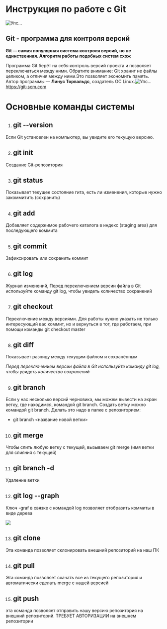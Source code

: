 # Инструкция по работе с Git #
![Упс...](git1.png)
## Git - программа для контроля версий ## 
__Git — самая популярная система контроля
версий, но не единственная. Алгоритм
работы подобных систем схож__ 

Программа Git берёт на себя контроль версий
проекта и позволяет переключаться между
ними. Обратите внимание: Git хранит не файлы
целиком, а отличия между ними.Это позволяет
экономить память. Автор программы — **Линус
Торвальдс**, создатель ОС Linux.![Упс...](linus.webp) https://git-scm.com

# Основные команды системы #
1. ## git --version ## 
Если Git установлен на компьютер, вы увидите его текущую версию.

2. ## git init ##
Создание Git-репозитория 

3.  ## git status ## 
Показывает текущее состояние гита, есть 
ли изменения, которые нужно закоммитить
(сохранить) 

4. ## git add ## 
Добавляет содержимое рабочего каталога 
в индекс (staging area) для последующего коммита 

5. ## git commit ## 
Зафиксировать или сохранить коммит 

6.  ## git log ## 
Журнал изменений, Перед переключением версии файла в Git
используйте команду git log, чтобы увидеть
количество сохранений 

7.  ## git checkout ## 
Переключение между версиями.
Для работы нужно указать не только
интересующий вас коммит, но и вернуться 
в тот, где работаем, при помощи команды 
git checkout master

8. ## git diff ## 
 Показывает разницу между текущим файлом и сохранённым 
 
 *Перед переключением версии файла в Git
используйте команду git log, чтобы увидеть
количество сохранений*

9. ## git branch ##
Если у нас несколько версий черновика, мы
можем вывести на экран ветку, где находимся,
командой git branch.
Создать ветку можно командой git branch.
Делать это надо в папке с репозиторием: 
* git branch <название новой ветки>

10. ## git merge ##
Чтобы слить любую ветку с текущей, вызываем
git merge (имя ветки для слияния с текущей) 

11. ## git branch -d ## 
Удаление ветки 

12. ## git log --graph ## 
Ключ -graf в связке с командой log позволяет отобразить коммиты в виде дерева 

![](git2.png)

13. ## git clone ##
 Эта команда позволяет склонировать внешний репозиторий на наш ПК

 14. ## git pull ## 
 Эта команда позволяет скачать все из текущего репозитория и автоматически
сделать merge с нашей версией

15. ## git push ## 
эта команда позволяет отправить нашу версию репозитория на внешний
репозиторий. ТРЕБУЕТ АВТОРИЗАЦИИ на внешнем репозитории 

